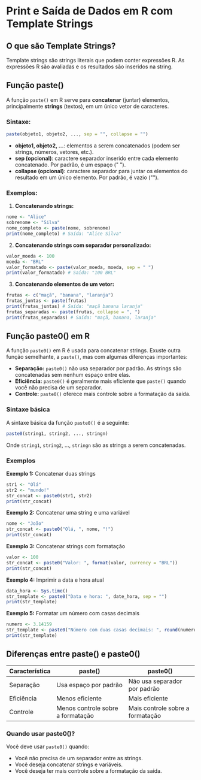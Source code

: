 # Print e Saída de Dados em R com Template Strings

## O que são Template Strings?

Template strings são strings literais que podem conter expressões R. As expressões R são avaliadas e os resultados são inseridos na string.

## Função paste() 

A função `paste()` em R serve para **concatenar** (juntar) elementos, principalmente **strings** (textos), em um único vetor de caracteres. 

### Sintaxe:

```R
paste(objeto1, objeto2, ..., sep = "", collapse = "")
```

- **objeto1, objeto2, ...**: elementos a serem concatenados (podem ser strings, números, vetores, etc.).
- **sep (opcional)**: caractere separador inserido entre cada elemento concatenado. Por padrão, é um espaço (" ").
- **collapse (opcional)**: caractere separador para juntar os elementos do resultado em um único elemento. Por padrão, é vazio ("").

### Exemplos:

1. **Concatenando strings:**

```R
nome <- "Alice"
sobrenome <- "Silva"
nome_completo <- paste(nome, sobrenome)
print(nome_completo) # Saída: "Alice Silva"
```

2. **Concatenando strings com separador personalizado:**

```R
valor_moeda <- 100
moeda <- "BRL"
valor_formatado <- paste(valor_moeda, moeda, sep = " ")
print(valor_formatado) # Saída: "100 BRL"
```

3. **Concatenando elementos de um vetor:**

```R
frutas <- c("maçã", "banana", "laranja")
frutas_juntas <- paste(frutas) 
print(frutas_juntas) # Saída: "maçã banana laranja"
frutas_separadas <- paste(frutas, collapse = ", ")
print(frutas_separadas) # Saída: "maçã, banana, laranja"
```

## Função paste0() em R

A função `paste0()` em R é usada para concatenar strings. Exuste outra função semelhante, a `paste()`, mas com algumas diferenças importantes:

* **Separação:** `paste0()` não usa separador por padrão. As strings são concatenadas sem nenhum espaço entre elas.
* **Eficiência:** `paste0()` é geralmente mais eficiente que `paste()` quando você não precisa de um separador.
* **Controle:** `paste0()` oferece mais controle sobre a formatação da saída.

### Sintaxe básica

A sintaxe básica da função `paste0()` é a seguinte:

```R
paste0(string1, string2, ..., stringn)
```

Onde `string1`, `string2`, ..., `stringn` são as strings a serem concatenadas.

### Exemplos

**Exemplo 1:** Concatenar duas strings

```R
str1 <- "Olá"
str2 <- "mundo!"
str_concat <- paste0(str1, str2)
print(str_concat)
```

**Exemplo 2:** Concatenar uma string e uma variável

```R
nome <- "João"
str_concat <- paste0("Olá, ", nome, "!")
print(str_concat)
```

**Exemplo 3:** Concatenar strings com formatação

```R
valor <- 100
str_concat <- paste0("Valor: ", format(valor, currency = "BRL"))
print(str_concat)
```

**Exemplo 4:** Imprimir a data e hora atual

```R
data_hora <- Sys.time()
str_template <- paste0("Data e hora: ", date_hora, sep = "")
print(str_template)
```
**Exemplo 5:**  Formatar um número com casas decimais
```R
numero <- 3.14159
str_template <- paste0("Número com duas casas decimais: ", round(numero, 2), sep = "")
print(str_template)
```

## Diferenças entre paste() e paste0()

| Característica | paste() | paste0() |
|---|---|---|
| Separação | Usa espaço por padrão | Não usa separador por padrão |
| Eficiência | Menos eficiente | Mais eficiente |
| Controle | Menos controle sobre a formatação | Mais controle sobre a formatação |

### Quando usar paste0()?

Você deve usar `paste0()` quando:

* Você não precisa de um separador entre as strings.
* Você deseja concatenar strings e variáveis.
* Você deseja ter mais controle sobre a formatação da saída.





